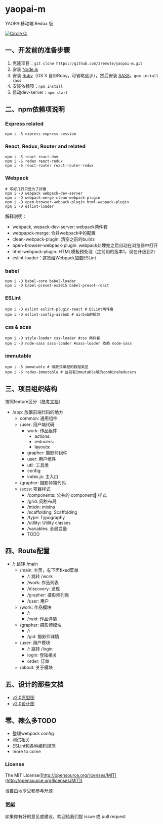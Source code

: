 # yaopai-m

YAOPAI移动端 Redux 版

[![Circle CI](https://circleci.com/gh/2remote/yaopai-m.svg?style=svg)](https://circleci.com/gh/2remote/yaopai-m)

## 一、开发前的准备步骤

1. 克隆项目：`git clone https://github.com/2remote/yaopai-m.git`
2. 安装 [Node.js](https://nodejs.org/)
3. 安装 [Ruby](https://www.ruby-lang.org/en/)（OS X 自带Ruby，可省略这步），然后安装 [SASS](http://sass-lang.com/)，`gem install sass`
4. 安装依赖项：`npm install`
5. 启动dev-server：`npm start`

## 二、npm依赖项说明

### Express related

```
npm i -S express express-session
```

### React, Redux, Router and related

```
npm i -S react react-dom
npm i -S redux react-redux
npm i -S react-router react-router-redux
```

### Webpack

```
# 写好几行只是为了好看
npm i -D webpack webpack-dev-server
npm i -D webpack-merge clean-webpack-plugin
npm i -D open-browser-webpack-plugin html-webpack-plugin
npm i -D eslint-loader
```

解释说明：

* webpack, wepack-dev-server: webpack两件套
* webpapck-merge: 合并webpack中的配置
* clean-webpack-plugin: 清空之前的builds
* open-browser-webpack-plugin: webpack处理完之后自动在浏览器中打开
* html-webpack-plugin: HTML模板预处理（之前用的版本1，现在升级到2）
* eslint-loader：这货给Webpack加载ESLint

### babel

```
npm i -D babel-core babel-loader
npm i -D babel-preset-es2015 babel-preset-react
```

### ESLint

```
npm i -D eslint eslint-plugin-react # ESLint两件套
npm i -D eslint-config-airbnb # airbnb的规范
```

### css & scss
```
npm i -D style-loader css-loader #css 两件套
npm i -D node-sass sass-loader #sass-loader 依赖 node-sass
```

### immutable
```
npm i -S immutable # 函数式编程的数据类型
npm i -S redux-immutable # 这货有Immutable版的combineReducers
```

## 三、项目组织结构

按照feature区分（[参考文档](http://jaysoo.ca/2016/02/28/organizing-redux-application/)）

* /app: 放置前端代码的地方
  * common: 通用组件
  * /user: 用户端代码
    * work: 作品组件
      * actions:
      * reducers:
      * layouts:
    * grapher: 摄影师组件
    * user: 用户组件
    * util: 工具类
    * config:
    * index.js: 主入口
  * /grapher: 摄影师端代码
  * /scss: 项目样式
    * /components: 公共的 component 样式
    * /grid: 网格布局
    * /mixin: mixins
    * /scaffolding: Scaffolding
    * /type: Typography
    * /utility: Utility classes
    * /variables: 全局变量
    * TODO

## 四、Route配置

* /: 跳转 /main
  * /main: 主页，有下面fixed菜单
    * /: 跳转 /work
    * /work: 作品列表
    * /discovery: 发现
    * /grapher: 摄影师列表
    * /user: 用户
  * /work: 作品模块
    * /:
    * /:wid: 作品详情
  * /grapher: 摄影师模块
    * /:
    * /gid: 摄影师详情
  * /user: 用户模块
    * /: 跳转 /login
    * login: 登陆相关
    * order: 订单
  * /about: 关于模块

## 五、设计的那些文档

* [v2.0原型图](https://modao.cc/app/CkzEf0JcX2bFNKDRISLDJd2aSLolzik)
* [v2.0设计图](http://2remote.github.io/yaopai-design/)

## 零、辣么多TODO

* 整理webpack config
* 测试相关
* ESLint和各种编码规范
* more to come

### License

The MIT License([http://opensource.org/licenses/MIT](http://opensource.org/licenses/MIT))

请自由地享受和参与开源

### 贡献

如果你有好的意见或建议，欢迎给我们提 issue 或 pull request
